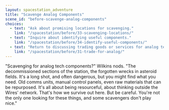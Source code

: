 ```yaml
---
layout: spacestation_adventure
title: "Scavenge Analog Components"
scene_id: "before-scavenge-analog-components"
choices:
  - text: "Ask about promising locations for scavenging."
    link: "/spacestation/before/33-scavenging-locations/"
  - text: "Inquire about identifying useful components."
    link: "/spacestation/before/34-identify-useful-components/"
  - text: "Return to discussing trading goods or services for analog tech."
    link: "/spacestation/before/31-trade-for-analog/"
---
```


"Scavenging for analog tech components?" Wilkins nods. "The decommissioned sections of the station, the forgotten wrecks in asteroid fields. It's a long shot, and often dangerous, but you might find what you need. Old comms units, manual control panels, even raw materials that can be repurposed. It's all about being resourceful, about thinking outside the Wires' network. That's how we survive out here. But be careful. You're not the only one looking for these things, and some scavengers don't play nice."
